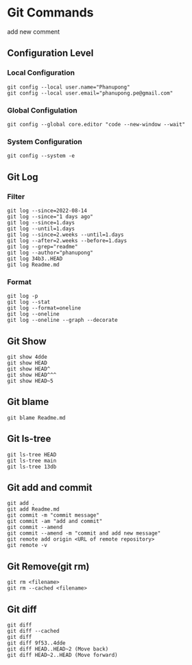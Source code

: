 # Git Commands
add new comment

## Configuration Level
### Local Configuration
```
git config --local user.name="Phanupong"
git config --local user.email="phanupong.pe@gmail.com"
```

### Global Configulation
```
git config --global core.editor "code --new-window --wait"
```

### System Configuration
```
git config --system -e
```

## Git Log
### Filter
```
git log --since=2022-08-14
git log --since="1 days ago"
git log --since=1.days
git log --until=1.days
git log --since=2.weeks --until=1.days
git log --after=2.weeks --before=1.days
git log --grep="readme"
git log --author="phanupong"
git log 34b3..HEAD
git log Readme.md
```

### Format
```
git log -p
git log --stat
git log --format=oneline
git log --oneline
git log --oneline --graph --decorate
```

## Git Show
```
git show 4dde
git show HEAD
git show HEAD^
git show HEAD^^^
git show HEAD~5
```

## Git blame
```
git blame Readme.md
```

## Git ls-tree
```
git ls-tree HEAD
git ls-tree main
git ls-tree 13db
```

## Git add and commit
```
git add .
git add Readme.md
git commit -m "commit message"
git commit -am "add and commit"
git commit --amend
git commit --amend -m "commit and add new message"
git remote add origin <URL of remote repository>
git remote -v
```

## Git Remove(git rm)
```
git rm <filename>
git rm --cached <filename>
```

## Git diff
```
git diff
git diff --cached
git diff 
git diff 9f53..4dde
git diff HEAD..HEAD~2 (Move back)
git diff HEAD~2..HEAD (Move forward)
```
